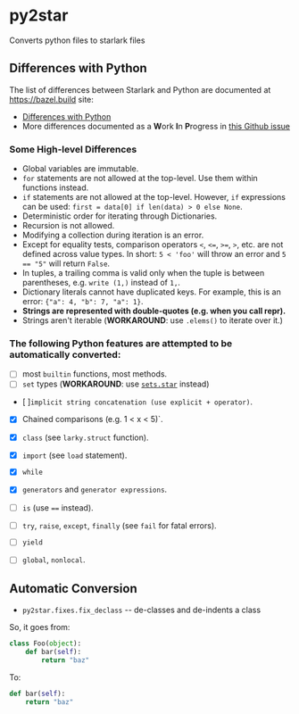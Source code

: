 # py2star
Converts python files to starlark files


## Differences with Python

The list of differences between Starlark and Python are documented at https://bazel.build site:
- [Differences with Python](https://docs.bazel.build/versions/master/skylark/language.html#differences-with-python)
- More differences documented as a **W**ork **I**n **P**rogress in [this Github issue](https://github.com/bazelbuild/starlark/pull/158)


### Some High-level Differences

- Global variables are immutable.
- `for` statements are not allowed at the top-level. Use them within functions instead.
- `if` statements are not allowed at the top-level. However, `if` expressions can be used: `first = data[0] if len(data) > 0 else None`.
- Deterministic order for iterating through Dictionaries.
- Recursion is not allowed.
- Modifying a collection during iteration is an error.
- Except for equality tests, comparison operators `<`, `<=`, `>=`, `>`, etc. are not defined across value types. In short: `5 < 'foo'` will throw an error and `5 == "5"` will return `False`.
- In tuples, a trailing comma is valid only when the tuple is between parentheses, e.g. `write (1,)` instead of `1,`.
- Dictionary literals cannot have duplicated keys. For example, this is an error: `{"a": 4, "b": 7, "a": 1}`.
- **Strings are represented with double-quotes (e.g. when you call repr).**
- Strings aren't iterable (**WORKAROUND**: use `.elems()` to iterate over it.)
  
### The following Python features are attempted to be automatically converted:

- [ ] most `builtin` functions, most methods.
- [ ] `set` types  (**WORKAROUND**: use [`sets.star`](https://github.com/verygoodsecurity/starlarky/blob/master/larky/src/main/resources/stdlib/sets.star) instead)
- [ ]`implicit string concatenation (use explicit + operator)`.
- [x] Chained comparisons (e.g. 1 < x < 5)`.
- [x] `class` (see `larky.struct` function). 
- [x] `import` (see `load` statement).
- [x] `while`
- [x] `generators` and `generator expressions`.
- [ ] `is` (use `==` instead).
- [ ] `try`, `raise`, `except`, `finally` (see `fail` for fatal errors).
- [ ] `yield`
- [ ] `global`, `nonlocal`.


## Automatic Conversion

* `py2star.fixes.fix_declass` -- de-classes and de-indents a class

So, it goes from:

```python
class Foo(object):
    def bar(self):
        return "baz"
```

To:

```python
def bar(self):
    return "baz"
```